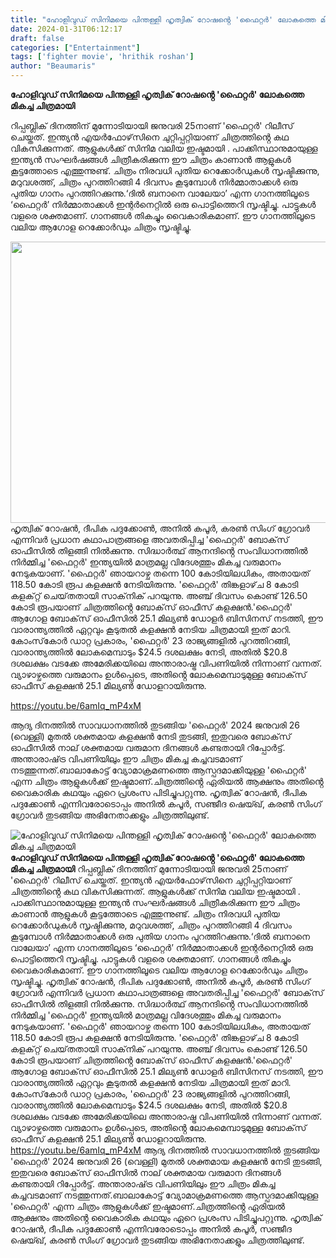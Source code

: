 ```yaml
---
title: "ഹോളിവുഡ് സിനിമയെ പിന്തള്ളി ഹൃത്വിക് റോഷൻ്റെ 'ഫൈറ്റർ' ലോകത്തെ മികച്ച ചിത്രമായി"
date: 2024-01-31T06:12:17
draft: false
categories: ["Entertainment"]
tags: ['fighter movie', 'hrithik roshan']
author: "Beaumaris"
---
```


<strong>ഹോളിവുഡ് സിനിമയെ പിന്തള്ളി ഹൃത്വിക് റോഷൻ്റെ 'ഫൈറ്റർ' ലോകത്തെ മികച്ച ചിത്രമായി</strong>

റിപ്പബ്ലിക് ദിനത്തിന് മുന്നോടിയായി ജനുവരി 25നാണ് 'ഫൈറ്റർ' റിലീസ് ചെയ്തത്. ഇന്ത്യൻ എയർഫോഴ്‌സിനെ ചുറ്റിപ്പറ്റിയാണ് ചിത്രത്തിൻ്റെ കഥ വികസിക്കുന്നത്. ആളുകൾക്ക് സിനിമ വലിയ ഇഷ്ടമായി . പാക്കിസ്ഥാനുമായുള്ള ഇന്ത്യൻ സംഘർഷങ്ങൾ ചിത്രീകരിക്കുന്ന ഈ ചിത്രം കാണാൻ ആളുകൾ കൂട്ടത്തോടെ എത്തുന്നുണ്ട്. ചിത്രം നിരവധി പുതിയ റെക്കോർഡുകൾ സൃഷ്ടിക്കുന്നു, മറുവശത്ത്, ചിത്രം പുറത്തിറങ്ങി 4 ദിവസം കൂടുമ്പോൾ നിർമ്മാതാക്കൾ ഒരു പുതിയ ഗാനം പുറത്തിറക്കുന്നു.‘ദിൽ ബനാനെ വാലേയാ’ എന്ന ഗാനത്തിലൂടെ ‘ഫൈറ്റർ’ നിർമ്മാതാക്കൾ ഇന്റർനെറ്റിൽ ഒരു പൊട്ടിത്തെറി സൃഷ്ടിച്ചു. പാട്ടുകൾ വളരെ ശക്തമാണ്. ഗാനങ്ങൾ തികച്ചും വൈകാരികമാണ്. ഈ ഗാനത്തിലൂടെ വലിയ ആഗോള റെക്കോർഡും ചിത്രം സൃഷ്ടിച്ചു.

<img class="alignnone size-full wp-image-440336" src="https://cdn.boolokam.com/articles/2024/01/2r2rrr2r.jpeg" alt="" width="720" height="450" />ഹൃത്വിക് റോഷൻ, ദീപിക പദുക്കോൺ, അനിൽ കപൂർ, കരൺ സിംഗ് ഗ്രോവർ എന്നിവർ പ്രധാന കഥാപാത്രങ്ങളെ അവതരിപ്പിച്ച 'ഫൈറ്റർ' ബോക്‌സ് ഓഫീസിൽ തിളങ്ങി നിൽക്കുന്നു. സിദ്ധാർത്ഥ് ആനന്ദിൻ്റെ സംവിധാനത്തിൽ നിർമ്മിച്ച 'ഫൈറ്റർ' ഇന്ത്യയിൽ മാത്രമല്ല വിദേശത്തും മികച്ച വരുമാനം നേടുകയാണ്. 'ഫൈറ്റർ' ഞായറാഴ്ച തന്നെ 100 കോടിയിലധികം, അതായത് 118.50 കോടി രൂപ കളക്ഷൻ നേടിയിരുന്നു. 'ഫൈറ്റർ' തിങ്കളാഴ്‌ച 8 കോടി കളക്‌റ്റ് ചെയ്‌തതായി സാക്‌നിക് പറയുന്നു. അഞ്ച് ദിവസം കൊണ്ട് 126.50 കോടി രൂപയാണ് ചിത്രത്തിൻ്റെ ബോക്‌സ് ഓഫീസ് കളക്ഷൻ.'ഫൈറ്റർ' ആഗോള ബോക്‌സ് ഓഫീസിൽ 25.1 മില്യൺ ഡോളർ ബിസിനസ് നടത്തി, ഈ വാരാന്ത്യത്തിൽ ഏറ്റവും കൂടുതൽ കളക്ഷൻ നേടിയ ചിത്രമായി ഇത് മാറി. കോംസ്‌കോർ ഡാറ്റ പ്രകാരം, 'ഫൈറ്റർ' 23 രാജ്യങ്ങളിൽ പുറത്തിറങ്ങി, വാരാന്ത്യത്തിൽ ലോകമെമ്പാടും $24.5 ദശലക്ഷം നേടി, അതിൽ $20.8 ദശലക്ഷം വടക്കേ അമേരിക്കയിലെ അന്താരാഷ്ട്ര വിപണിയിൽ നിന്നാണ് വന്നത്. വ്യാഴാഴ്ചത്തെ വരുമാനം ഉൾപ്പെടെ, അതിൻ്റെ ലോകമെമ്പാടുമുള്ള ബോക്‌സ് ഓഫീസ് കളക്ഷൻ 25.1 മില്യൺ ഡോളറായിരുന്നു.

https://youtu.be/6amIq_mP4xM

ആദ്യ ദിനത്തിൽ സാവധാനത്തിൽ തുടങ്ങിയ 'ഫൈറ്റർ' 2024 ജനുവരി 26 (വെള്ളി) മുതൽ ശക്തമായ കളക്ഷൻ നേടി തുടങ്ങി, ഇതുവരെ ബോക്‌സ് ഓഫീസിൽ നാല് ശക്തമായ വരുമാന ദിനങ്ങൾ കണ്ടതായി റിപ്പോർട്ട്. അന്താരാഷ്‌ട്ര വിപണിയിലും ഈ ചിത്രം മികച്ച കച്ചവടമാണ് നടത്തുന്നത്.ബാലാകോട്ട് വ്യോമാക്രമണത്തെ ആസ്പദമാക്കിയുള്ള 'ഫൈറ്റർ' എന്ന ചിത്രം ആളുകൾക്ക് ഇഷ്ടമാണ്.ചിത്രത്തിൻ്റെ ഏരിയൽ ആക്ഷനും അതിൻ്റെ വൈകാരിക കഥയും ഏറെ പ്രശംസ പിടിച്ചുപറ്റുന്നു. ഹൃത്വിക് റോഷൻ, ദീപിക പദുക്കോൺ എന്നിവരോടൊപ്പം അനിൽ കപൂർ, സഞ്ജീദ ഷെയ്ഖ്, കരൺ സിംഗ് ഗ്രോവർ തുടങ്ങിയ അഭിനേതാക്കളും ചിത്രത്തിലുണ്ട്.


![ഹോളിവുഡ് സിനിമയെ പിന്തള്ളി ഹൃത്വിക് റോഷൻ്റെ 'ഫൈറ്റർ' ലോകത്തെ മികച്ച ചിത്രമായി](https://cdn.boolokam.com/articles/2024/01/2r2rrr2r.jpeg)**ഹോളിവുഡ് സിനിമയെ പിന്തള്ളി ഹൃത്വിക് റോഷൻ്റെ 'ഫൈറ്റർ' ലോകത്തെ മികച്ച ചിത്രമായി** റിപ്പബ്ലിക് ദിനത്തിന് മുന്നോടിയായി ജനുവരി 25നാണ് 'ഫൈറ്റർ' റിലീസ് ചെയ്തത്. ഇന്ത്യൻ എയർഫോഴ്‌സിനെ ചുറ്റിപ്പറ്റിയാണ് ചിത്രത്തിൻ്റെ കഥ വികസിക്കുന്നത്. ആളുകൾക്ക് സിനിമ വലിയ ഇഷ്ടമായി . പാക്കിസ്ഥാനുമായുള്ള ഇന്ത്യൻ സംഘർഷങ്ങൾ ചിത്രീകരിക്കുന്ന ഈ ചിത്രം കാണാൻ ആളുകൾ കൂട്ടത്തോടെ എത്തുന്നുണ്ട്. ചിത്രം നിരവധി പുതിയ റെക്കോർഡുകൾ സൃഷ്ടിക്കുന്നു, മറുവശത്ത്, ചിത്രം പുറത്തിറങ്ങി 4 ദിവസം കൂടുമ്പോൾ നിർമ്മാതാക്കൾ ഒരു പുതിയ ഗാനം പുറത്തിറക്കുന്നു.‘ദിൽ ബനാനെ വാലേയാ’ എന്ന ഗാനത്തിലൂടെ ‘ഫൈറ്റർ’ നിർമ്മാതാക്കൾ ഇന്റർനെറ്റിൽ ഒരു പൊട്ടിത്തെറി സൃഷ്ടിച്ചു. പാട്ടുകൾ വളരെ ശക്തമാണ്. ഗാനങ്ങൾ തികച്ചും വൈകാരികമാണ്. ഈ ഗാനത്തിലൂടെ വലിയ ആഗോള റെക്കോർഡും ചിത്രം സൃഷ്ടിച്ചു. ഹൃത്വിക് റോഷൻ, ദീപിക പദുക്കോൺ, അനിൽ കപൂർ, കരൺ സിംഗ് ഗ്രോവർ എന്നിവർ പ്രധാന കഥാപാത്രങ്ങളെ അവതരിപ്പിച്ച 'ഫൈറ്റർ' ബോക്‌സ് ഓഫീസിൽ തിളങ്ങി നിൽക്കുന്നു. സിദ്ധാർത്ഥ് ആനന്ദിൻ്റെ സംവിധാനത്തിൽ നിർമ്മിച്ച 'ഫൈറ്റർ' ഇന്ത്യയിൽ മാത്രമല്ല വിദേശത്തും മികച്ച വരുമാനം നേടുകയാണ്. 'ഫൈറ്റർ' ഞായറാഴ്ച തന്നെ 100 കോടിയിലധികം, അതായത് 118.50 കോടി രൂപ കളക്ഷൻ നേടിയിരുന്നു. 'ഫൈറ്റർ' തിങ്കളാഴ്‌ച 8 കോടി കളക്‌റ്റ് ചെയ്‌തതായി സാക്‌നിക് പറയുന്നു. അഞ്ച് ദിവസം കൊണ്ട് 126.50 കോടി രൂപയാണ് ചിത്രത്തിൻ്റെ ബോക്‌സ് ഓഫീസ് കളക്ഷൻ.'ഫൈറ്റർ' ആഗോള ബോക്‌സ് ഓഫീസിൽ 25.1 മില്യൺ ഡോളർ ബിസിനസ് നടത്തി, ഈ വാരാന്ത്യത്തിൽ ഏറ്റവും കൂടുതൽ കളക്ഷൻ നേടിയ ചിത്രമായി ഇത് മാറി. കോംസ്‌കോർ ഡാറ്റ പ്രകാരം, 'ഫൈറ്റർ' 23 രാജ്യങ്ങളിൽ പുറത്തിറങ്ങി, വാരാന്ത്യത്തിൽ ലോകമെമ്പാടും $24.5 ദശലക്ഷം നേടി, അതിൽ $20.8 ദശലക്ഷം വടക്കേ അമേരിക്കയിലെ അന്താരാഷ്ട്ര വിപണിയിൽ നിന്നാണ് വന്നത്. വ്യാഴാഴ്ചത്തെ വരുമാനം ഉൾപ്പെടെ, അതിൻ്റെ ലോകമെമ്പാടുമുള്ള ബോക്‌സ് ഓഫീസ് കളക്ഷൻ 25.1 മില്യൺ ഡോളറായിരുന്നു. https://youtu.be/6amIq_mP4xM ആദ്യ ദിനത്തിൽ സാവധാനത്തിൽ തുടങ്ങിയ 'ഫൈറ്റർ' 2024 ജനുവരി 26 (വെള്ളി) മുതൽ ശക്തമായ കളക്ഷൻ നേടി തുടങ്ങി, ഇതുവരെ ബോക്‌സ് ഓഫീസിൽ നാല് ശക്തമായ വരുമാന ദിനങ്ങൾ കണ്ടതായി റിപ്പോർട്ട്. അന്താരാഷ്‌ട്ര വിപണിയിലും ഈ ചിത്രം മികച്ച കച്ചവടമാണ് നടത്തുന്നത്.ബാലാകോട്ട് വ്യോമാക്രമണത്തെ ആസ്പദമാക്കിയുള്ള 'ഫൈറ്റർ' എന്ന ചിത്രം ആളുകൾക്ക് ഇഷ്ടമാണ്.ചിത്രത്തിൻ്റെ ഏരിയൽ ആക്ഷനും അതിൻ്റെ വൈകാരിക കഥയും ഏറെ പ്രശംസ പിടിച്ചുപറ്റുന്നു. ഹൃത്വിക് റോഷൻ, ദീപിക പദുക്കോൺ എന്നിവരോടൊപ്പം അനിൽ കപൂർ, സഞ്ജീദ ഷെയ്ഖ്, കരൺ സിംഗ് ഗ്രോവർ തുടങ്ങിയ അഭിനേതാക്കളും ചിത്രത്തിലുണ്ട്.
